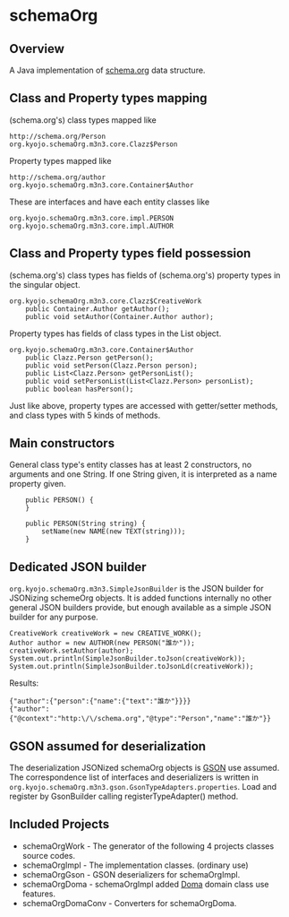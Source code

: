 schemaOrg
=========

Overview
--------

A Java implementation of [schema.org](http://schema.org/) data structure.

Class and Property types mapping
--------------------------------

(schema.org's) class types mapped like
```
http://schema.org/Person
org.kyojo.schemaOrg.m3n3.core.Clazz$Person
```

Property types mapped like
```
http://schema.org/author
org.kyojo.schemaOrg.m3n3.core.Container$Author
```

These are interfaces and have each entity classes like
```
org.kyojo.schemaOrg.m3n3.core.impl.PERSON
org.kyojo.schemaOrg.m3n3.core.impl.AUTHOR
```

Class and Property types field possession
-----------------------------------------

(schema.org's) class types has fields of (schema.org's) property types in the singular object.
```
org.kyojo.schemaOrg.m3n3.core.Clazz$CreativeWork
    public Container.Author getAuthor();
    public void setAuthor(Container.Author author);
```
Property types has fields of class types in the List object.
```
org.kyojo.schemaOrg.m3n3.core.Container$Author
    public Clazz.Person getPerson();
    public void setPerson(Clazz.Person person);
    public List<Clazz.Person> getPersonList();
    public void setPersonList(List<Clazz.Person> personList);
    public boolean hasPerson();
```
Just like above, property types are accessed with getter/setter methods, and class types with 5 kinds of methods.

Main constructors
-----------------

General class type's entity classes has at least 2 constructors, no arguments and one String. If one String given, it is interpreted as a name property given.
```
    public PERSON() {
    }

    public PERSON(String string) {
        setName(new NAME(new TEXT(string)));
    }
```

Dedicated JSON builder
----------------------

`org.kyojo.schemaOrg.m3n3.SimpleJsonBuilder` is the JSON builder for JSONizing schemeOrg objects. It is added functions internally no other general JSON builders provide, but enough available as a simple JSON builder for any purpose.
```
CreativeWork creativeWork = new CREATIVE_WORK();
Author author = new AUTHOR(new PERSON("誰か"));
creativeWork.setAuthor(author);
System.out.println(SimpleJsonBuilder.toJson(creativeWork));
System.out.println(SimpleJsonBuilder.toJsonLd(creativeWork));
```
Results:
```
{"author":{"person":{"name":{"text":"誰か"}}}}
{"author":{"@context":"http:\/\/schema.org","@type":"Person","name":"誰か"}}
```

GSON assumed for deserialization
--------------------------------

The deserialization JSONized schemaOrg objects is [GSON](https://github.com/google/gson) use assumed.
The correspondence list of interfaces and deserializers is written in `org.kyojo.schemaOrg.m3n3.gson.GsonTypeAdapters.properties`. Load and register by GsonBuilder calling registerTypeAdapter() method.

Included Projects
-----------------

* schemaOrgWork - The generator of the following 4 projects classes source codes.
* schemaOrgImpl - The implementation classes. (ordinary use)
* schemaOrgGson - GSON deserializers for schemaOrgImpl.
* schemaOrgDoma - schemaOrgImpl added [Doma](http://doma.readthedocs.io/ja/stable/) domain class use features.
* schemaOrgDomaConv - Converters for schemaOrgDoma.

